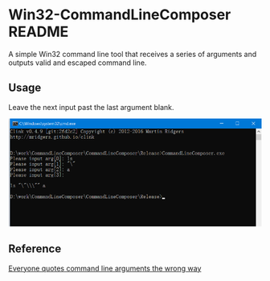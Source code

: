 # Win32-CommandLineComposer README

A simple Win32 command line tool that receives a series of arguments and
outputs valid and escaped command line.

## Usage

Leave the next input past the last argument blank.

![](screenshot.png)

## Reference

[Everyone quotes command line arguments the wrong way](https://docs.microsoft.com/en-us/archive/blogs/twistylittlepassagesallalike/everyone-quotes-command-line-arguments-the-wrong-way)